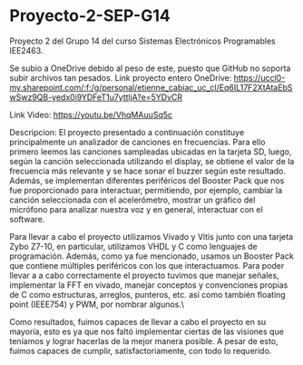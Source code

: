 # Proyecto-2-SEP-G14
Proyecto 2 del Grupo 14 del curso Sistemas Electrónicos Programables IEE2463.

Se subio a OneDrive debido al peso de este, puesto que GitHub no soporta subir archivos tan pesados.
Link proyecto entero OneDrive: https://uccl0-my.sharepoint.com/:f:/g/personal/etienne_cabiac_uc_cl/Eq6IL17F2XtAtaEbSwSwz9QB-yedx0i9YDFeT1u7yttljA?e=5YDvCR

Link Video: https://youtu.be/VhqMAuuSq5c

Descripcion: El proyecto presentado a continuación constituye principalmente un analizador de canciones en frecuencias. Para ello primero leemos las canciones sampleadas ubicadas en la tarjeta SD, luego, según la canción seleccionada utilizando el display, se obtiene el valor de la frecuencia más relevante y se hace sonar el buzzer según este resultado. Además, se implementan diferentes periféricos del Booster Pack que nos fue proporcionado para interactuar, permitiendo, por ejemplo, cambiar la canción seleccionada con el acelerómetro, mostrar un gráfico del micrófono para analizar nuestra voz y en general, interactuar con el software.

Para llevar a cabo el proyecto utilizamos Vivado y Vitis junto con una tarjeta Zybo Z7-10, en particular, utilizamos VHDL y C como lenguajes de programación. Además, como ya fue mencionado, usamos un Booster Pack que contiene múltiples periféricos con los que interactuamos. Para poder llevar a a cabo correctamente el proyecto tuvimos que manejar señales, implementar la FFT en vivado, manejar conceptos y convenciones propias de C como estructuras, arreglos, punteros, etc. así como también floating point (IEEE754) y PWM, por nombrar algunos.\\

Como resultados, fuimos capaces de llevar a cabo el proyecto en su mayoría, esto es ya que nos faltó implementar ciertas de las visiones que teníamos y lograr hacerlas de la mejor manera posible. A pesar de esto, fuimos capaces de cumplir, satisfactoriamente, con todo lo requerido.
